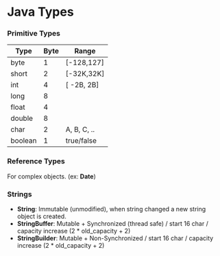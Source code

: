 # Java Types
### Primitive Types

Type    | Byte |   Range    
------- | ---- | ----------
byte    |  1   | [-128,127]
short   |  2   | [-32K,32K]
int     |  4   | [ -2B, 2B]
long    |  8   | 
float   |  4   | 
double  |  8   | 
char    |  2   | A, B, C, ..
boolean |  1   | true/false

### Reference Types 
For complex objects. (ex: **Date**)

### Strings
* **String**: Immutable (unmodified), when string changed a new string object is created.
* **StringBuffer**: Mutable + Synchronized (thread safe) / start 16 char / capacity increase (2 * old_capacity + 2)
* **StringBuilder**: Mutable + Non-Synchronized / start 16 char / capacity increase (2 * old_capacity + 2)
